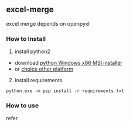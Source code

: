 ## excel-merge
excel merge depends on openpyxl


### How to Install
1. install python2
  - download [python Windows x86 MSI installer](https://www.python.org/ftp/python/2.7.14/python-2.7.14.msi)
  - or [choice other platform](https://www.python.org/downloads/release/python-2714/)
2. install requirements
```
python.exe -m pip install -r requirements.txt

```

### How to use

refer 